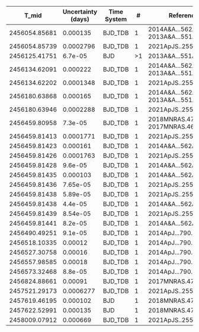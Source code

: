 |T_mid        |Uncertainty (days)|Time System|#  |Reference                             |
|-------------|------------------|-----------|---|--------------------------------------|
|2456054.85681|0.000135          |BJD_TDB    |1  |2014A&A…562A.126M; 2013A&A…551A..80T  |
|2456054.85739|0.0002796         |BJD_TDB    |1  |2021ApJS..255...15W                   |
|2456125.41751|6.7e-05           |BJD        |>1 |2013A&A...551A..80T                   |
|2456134.62091|0.000222          |BJD_TDB    |1  |2014A&A…562A.126M; 2013A&A…551A..80T  |
|2456134.62202|0.0001348         |BJD_TDB    |1  |2021ApJS..255...15W                   |
|2456180.63868|0.000165          |BJD_TDB    |1  |2014A&A…562A.126M; 2013A&A…551A..80T  |
|2456180.63946|0.0002288         |BJD_TDB    |1  |2021ApJS..255...15W                   |
|2456459.80958|7.3e-05           |BJD_TDB    |1  |2018MNRAS.474..876K; 2017MNRAS.468.3123S|
|2456459.81413|0.0001771         |BJD_TDB    |1  |2021ApJS..255...15W                   |
|2456459.81423|0.000161          |BJD_TDB    |1  |2014A&A...562A.126M                   |
|2456459.81426|0.0001763         |BJD_TDB    |1  |2021ApJS..255...15W                   |
|2456459.81428|9.6e-05           |BJD_TDB    |1  |2014A&A...562A.126M                   |
|2456459.81435|0.000103          |BJD_TDB    |1  |2014A&A...562A.126M                   |
|2456459.81436|7.65e-05          |BJD_TDB    |1  |2021ApJS..255...15W                   |
|2456459.81438|5.89e-05          |BJD_TDB    |1  |2021ApJS..255...15W                   |
|2456459.81438|4.4e-05           |BJD_TDB    |1  |2014A&A...562A.126M                   |
|2456459.81439|8.54e-05          |BJD_TDB    |1  |2021ApJS..255...15W                   |
|2456459.81441|8.2e-05           |BJD_TDB    |1  |2014A&A...562A.126M                   |
|2456490.49251|9.1e-05           |BJD_TDB    |1  |2014ApJ...790..108F                   |
|2456518.10335|0.00012           |BJD_TDB    |1  |2014ApJ...790..108F                   |
|2456527.30758|0.00016           |BJD_TDB    |1  |2014ApJ...790..108F                   |
|2456557.98585|0.00018           |BJD_TDB    |1  |2014ApJ...790..108F                   |
|2456573.32468|8.8e-05           |BJD_TDB    |1  |2014ApJ...790..108F                   |
|2456824.88661|0.00091           |BJD_TDB    |1  |2017MNRAS.472.3871T                   |
|2457521.29173|0.0006277         |BJD_TDB    |1  |2021ApJS..255...15W                   |
|2457619.46195|0.000102          |BJD        |1  |2018MNRAS.474..876K                   |
|2457622.52991|0.000135          |BJD        |1  |2018MNRAS.474..876K                   |
|2458009.07912|0.000669          |BJD_TDB    |1  |2021ApJS..255...15W                   |
